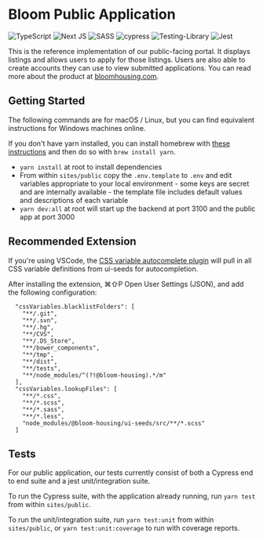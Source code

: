# Bloom Public Application

![TypeScript](https://img.shields.io/badge/typescript-%23007ACC.svg?style=for-the-badge&logo=typescript&logoColor=white) ![Next JS](https://img.shields.io/badge/Next-black?style=for-the-badge&logo=next.js&logoColor=white) ![SASS](https://img.shields.io/badge/SASS-hotpink.svg?style=for-the-badge&logo=SASS&logoColor=white) ![cypress](https://img.shields.io/badge/-cypress-%23E5E5E5?style=for-the-badge&logo=cypress&logoColor=058a5e) ![Testing-Library](https://img.shields.io/badge/-TestingLibrary-%23E33332?style=for-the-badge&logo=testing-library&logoColor=white) ![Jest](https://img.shields.io/badge/-jest-%23C21325?style=for-the-badge&logo=jest&logoColor=white)

This is the reference implementation of our public-facing portal. It displays listings and allows users to apply for those listings. Users are also able to create accounts they can use to view submitted applications. You can read more about the product at [bloomhousing.com](https://bloomhousing.com/).

## Getting Started

The following commands are for macOS / Linux, but you can find equivalent instructions for Windows machines online.

If you don't have yarn installed, you can install homebrew with [these instructions](https://brew.sh/) and then do so with `brew install yarn`.

- `yarn install` at root to install dependencies
- From within `sites/public` copy the `.env.template` to `.env` and edit variables appropriate to your local environment - some keys are secret and are internally available - the template file includes default values and descriptions of each variable
- `yarn dev:all` at root will start up the backend at port 3100 and the public app at port 3000

## Recommended Extension

If you're using VSCode, the [CSS variable autocomplete plugin](https://marketplace.visualstudio.com/items?itemName=vunguyentuan.vscode-css-variables&ssr=false#overview) will pull in all CSS variable definitions from ui-seeds for autocompletion.

After installing the extension, ⌘⇧P Open User Settings (JSON), and add the following configuration:

```
  "cssVariables.blacklistFolders": [
    "**/.git",
    "**/.svn",
    "**/.hg",
    "**/CVS",
    "**/.DS_Store",
    "**/bower_components",
    "**/tmp",
    "**/dist",
    "**/tests",
    "**/node_modules/^(?!@bloom-housing).*/m"
  ],
  "cssVariables.lookupFiles": [
    "**/*.css",
    "**/*.scss",
    "**/*.sass",
    "**/*.less",
    "node_modules/@bloom-housing/ui-seeds/src/**/*.scss"
  ]
  ```

## Tests

For our public application, our tests currently consist of both a Cypress end to end suite and a jest unit/integration suite.

To run the Cypress suite, with the application already running, run `yarn test` from within `sites/public`.

To run the unit/integration suite, run `yarn test:unit` from within `sites/public`, or `yarn test:unit:coverage` to run with coverage reports.
